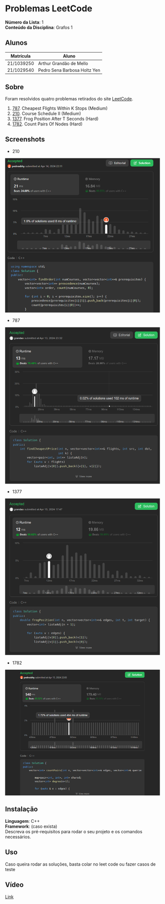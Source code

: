 # Problemas LeetCode

**Número da Lista**: 1<br>
**Conteúdo da Disciplina**: Grafos 1<br>

## Alunos

| Matrícula  | Aluno                        |
| ---------- | ---------------------------- |
| 21/1039250 | Arthur Grandão de Mello      |
| 21/1029540 | Pedro Sena Barbosa Holtz Yen |

## Sobre

Foram resolvidos quatro problemas retirados do site [LeetCode](https://leetcode.com).

1. [787](https://leetcode.com/problems/cheapest-flights-within-k-stops/description/). Cheapest Flights Within K Stops (Medium)
2. [210](https://leetcode.com/problems/course-schedule-ii/description/). Course Schedule II (Medium)
3. [1377](https://leetcode.com/problems/frog-position-after-t-seconds/description/). Frog Position After T Seconds (Hard)
4. [1782](https://leetcode.com/problems/count-pairs-of-nodes/description/). Count Pairs Of Nodes (Hard)

## Screenshots

- 210
  
![image](./images/210.png)

- 787
  
![image](./images/787.png)

- 1377
  
![image](./images/1377.png)

- 1782
  
![image](./images/1782.png)

## Instalação

**Linguagem**: C++<br>
**Framework**: (caso exista)<br>
Descreva os pré-requisitos para rodar o seu projeto e os comandos necessários.

## Uso

Caso queira rodar as soluções, basta colar no leet code ou fazer casos de teste 

## Vídeo

[Link](https://youtu.be/uu_lpMuj6HY)
